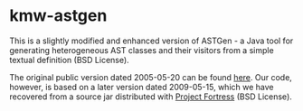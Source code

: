 # kmw-astgen

This is a slightly modified and enhanced version of ASTGen - a Java tool for generating heterogeneous AST classes and 
their visitors from a simple textual definition (BSD License).

The original public version dated 2005-05-20 can be found [here](http://sourceforge.net/projects/astgen/).
Our code, however, is based on a later version dated 2009-05-15, which we have recovered from a source jar distributed
with [Project Fortress](http://java.net/projects/projectfortress/sources/sources/show) (BSD License).

